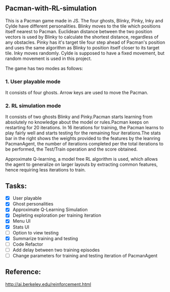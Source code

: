 ## Pacman-with-RL-simulation

This is a Pacman game made in JS. The four ghosts, Blinky, Pinky, Inky and Cylde have different personalities. 
Blinky moves to the tile which positions itself nearest to Pacman. Euclidean distance between the two position vectors is used by Blinky to calculate the shortest distance, regardless of any obstacles. Pinky has it's target tile four step ahead of Pacman's position and uses the same algorithm as Blinky to position itself closer to its target tile. Inky moves randomly. Cylde is supposed to have a fixed movement, but random movement is used in this project. 
 
The game has two modes as follows:

### 1. User playable mode
  It consists of four ghosts. Arrow keys are used to move the Pacman.
  
### 2. RL simulation mode
  It consists of two ghosts Blinky and Pinky.Pacman starts learning from absolutely no knowledge about the model or rules.Pacman keeps on restarting for 20 iterations. In 16 iterations for training, the Pacman learns to play fairly well and starts testing for the remaining four iterations.The stats bar in the right shows the weights provided to the features by the leanring PacmanAgent, the number of iterations completed per the total iterations to be performed, the Test/Train operation and the score obtained.

  Approximate Q-learning, a model free RL algorithm is used, which allows the agent to generalize on larger layouts by extracting common features, hence requiring less iterations to train.

## Tasks:
- [x] User playable
- [x] Ghost personalities
- [x] Approximate Q-Learning Simulation
- [x] Depleting exploration per training iteration
- [x] Menu UI
- [x] Stats UI
- [ ] Option to view testing
- [x] Summarize training and testing
- [ ] Code Refactor
- [ ] Add delay between two training episodes
- [ ] Change parameters for training and testing iteration of PacmanAgent

## Reference:
http://ai.berkeley.edu/reinforcement.html

